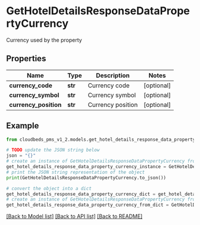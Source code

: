 # GetHotelDetailsResponseDataPropertyCurrency

Currency used by the property

## Properties

Name | Type | Description | Notes
------------ | ------------- | ------------- | -------------
**currency_code** | **str** | Currency code | [optional] 
**currency_symbol** | **str** | Currency symbol | [optional] 
**currency_position** | **str** | Currency position | [optional] 

## Example

```python
from cloudbeds_pms_v1_2.models.get_hotel_details_response_data_property_currency import GetHotelDetailsResponseDataPropertyCurrency

# TODO update the JSON string below
json = "{}"
# create an instance of GetHotelDetailsResponseDataPropertyCurrency from a JSON string
get_hotel_details_response_data_property_currency_instance = GetHotelDetailsResponseDataPropertyCurrency.from_json(json)
# print the JSON string representation of the object
print(GetHotelDetailsResponseDataPropertyCurrency.to_json())

# convert the object into a dict
get_hotel_details_response_data_property_currency_dict = get_hotel_details_response_data_property_currency_instance.to_dict()
# create an instance of GetHotelDetailsResponseDataPropertyCurrency from a dict
get_hotel_details_response_data_property_currency_from_dict = GetHotelDetailsResponseDataPropertyCurrency.from_dict(get_hotel_details_response_data_property_currency_dict)
```
[[Back to Model list]](../README.md#documentation-for-models) [[Back to API list]](../README.md#documentation-for-api-endpoints) [[Back to README]](../README.md)


